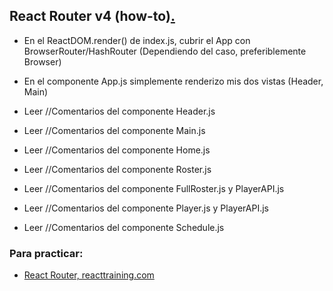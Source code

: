 ## React Router v4 (how-to)[.](https://goo.gl/nzUDAH)

- En el ReactDOM.render() de index.js, cubrir el App con BrowserRouter/HashRouter (Dependiendo del caso, preferiblemente Browser)

- En el componente App.js simplemente renderizo mis dos vistas (Header, Main)

- Leer //Comentarios del componente Header.js

- Leer //Comentarios del componente Main.js

- Leer //Comentarios del componente Home.js

- Leer //Comentarios del componente Roster.js

- Leer //Comentarios del componente FullRoster.js y PlayerAPI.js

- Leer //Comentarios del componente Player.js y PlayerAPI.js

- Leer //Comentarios del componente Schedule.js

### Para practicar:

- [React Router, reacttraining.com](https://reacttraining.com/react-router/web/guides/quick-start)
